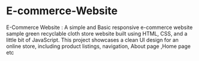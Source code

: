 # E-commerce-Website
E-Commerce Website : A simple and  Basic responsive e-commerce website  sample green recyclable cloth store website built using HTML, CSS, and a little bit of JavaScript. This project showcases a clean UI design for an online store, including product listings, navigation, About page ,Home page etc
